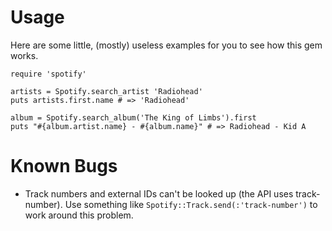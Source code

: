 # Usage

Here are some little, (mostly) useless examples for you to see how this gem works.

	require 'spotify'
	
	artists = Spotify.search_artist 'Radiohead'
	puts artists.first.name # => 'Radiohead'
	
	album = Spotify.search_album('The King of Limbs').first
	puts "#{album.artist.name} - #{album.name}" # => Radiohead - Kid A

# Known Bugs

- Track numbers and external IDs can't be looked up (the API uses track-number). Use something like `Spotify::Track.send(:'track-number')` to work around this problem.
